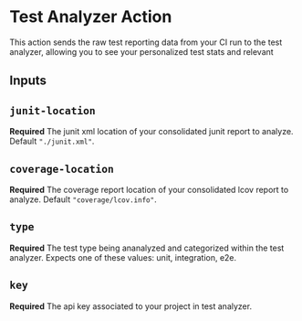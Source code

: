 # Test Analyzer Action
This action sends the raw test reporting data from your CI run to the test analyzer, allowing you to see your personalized test stats and relevant 

## Inputs

## `junit-location`
**Required** The junit xml location of your consolidated junit report to analyze. Default `"./junit.xml"`.

## `coverage-location`
**Required** The coverage report location of your consolidated lcov report to analyze. Default `"coverage/lcov.info"`.

## `type`
**Required** The test type being ananalyzed and categorized within the test analyzer. Expects one of these values: unit, integration, e2e. 

## `key`
**Required** The api key associated to your project in test analyzer.